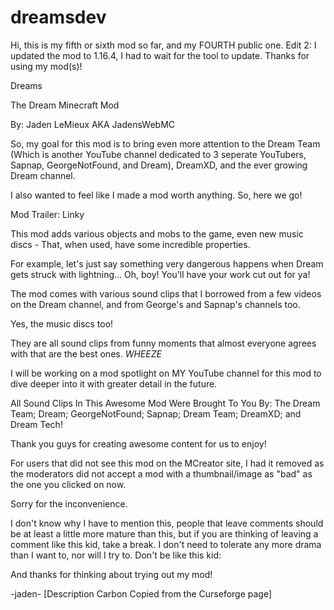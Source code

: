 # dreamsdev

Hi, this is my fifth or sixth mod so far, and my FOURTH public one. Edit 2: I updated the mod to 1.16.4, I had to wait for the tool to update. Thanks for using my mod(s)!

 

Dreams

The Dream Minecraft Mod

By: Jaden LeMieux AKA JadensWebMC

 

So, my goal for this mod is to bring even more attention to the Dream Team (Which is another YouTube channel dedicated to 3 seperate YouTubers, Sapnap, GeorgeNotFound, and Dream), DreamXD, and the ever growing Dream channel.

I also wanted to feel like I made a mod worth anything. So, here we go!

Mod Trailer: Linky

 

 

This mod adds various objects and mobs to the game, even new music discs - That, when used, have some incredible properties.

For example, let's just say something very dangerous happens when Dream gets struck with lightning... Oh, boy! You'll have your work cut out for ya!

 

The mod comes with various sound clips that I borrowed from a few videos on the Dream channel, and from George's and Sapnap's channels too.

Yes, the music discs too!

They are all sound clips from funny moments that almost everyone agrees with that are the best ones. *WHEEZE*

 

I will be working on a mod spotlight on MY YouTube channel for this mod to dive deeper into it with greater detail in the future.

 

 

All Sound Clips In This Awesome Mod Were Brought To You By: The Dream Team; Dream; GeorgeNotFound; Sapnap; Dream Team; DreamXD; and Dream Tech!

Thank you guys for creating awesome content for us to enjoy!

 

For users that did not see this mod on the MCreator site, I had it removed as the moderators did not accept a mod with a thumbnail/image as "bad" as the one you clicked on now.

Sorry for the inconvenience.

 

I don't know why I have to mention this, people that leave comments should be at least a little more mature than this, but if you are thinking of leaving a comment like this kid, take a break. I don't need to tolerate any more drama than I want to, nor will I try to. Don't be like this kid:

 

And thanks for thinking about trying out my mod!

 

-jaden-
[Description Carbon Copied from the Curseforge page]
